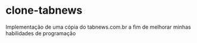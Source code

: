 # clone-tabnews
Implementação de uma cópia do tabnews.com.br a fim de melhorar minhas habilidades de programação
